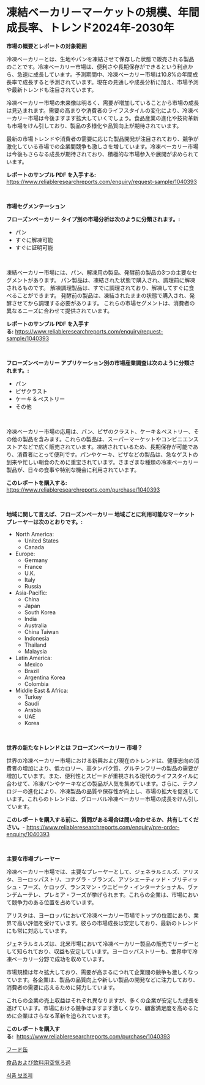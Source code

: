 <p><h1>凍結ベーカリーマーケットの規模、年間成長率、トレンド2024年-2030年</h1></p><p><strong>市場の概要とレポートの対象範囲</strong></p>
<p><p>冷凍ベーカリーとは、生地やパンを凍結させて保存した状態で販売される製品のことです。冷凍ベーカリー市場は、便利さや長期保存ができるという利点から、急速に成長しています。予測期間中、冷凍ベーカリー市場は10.8%の年間成長率で成長すると予測されています。現在の見通しや成長分析に加え、市場予測や最新トレンドも注目されています。</p><p>冷凍ベーカリー市場の未来像は明るく、需要が増加していることから市場の成長は見込まれます。需要の高まりや消費者のライフスタイルの変化により、冷凍ベーカリー市場は今後ますます拡大していくでしょう。食品産業の進化や技術革新も市場をけん引しており、製品の多様化や品質向上が期待されています。</p><p>最新の市場トレンドや消費者の需要に応じた製品開発が注目されており、競争が激化している市場での企業間競争も激しさを増しています。冷凍ベーカリー市場は今後もさらなる成長が期待されており、積極的な市場参入や展開が求められています。</p></p>
<p><strong>レポートのサンプル PDF を入手する:</strong> <a href="https://www.reliableresearchreports.com/enquiry/request-sample/1040393">https://www.reliableresearchreports.com/enquiry/request-sample/1040393</a></p>
<p>&nbsp;</p>
<p><strong>市場セグメンテーション</strong></p>
<p><strong>フローズンベーカリー タイプ別の市場分析は次のように分類されます。:</strong></p>
<p><ul><li>パン</li><li>すぐに解凍可能</li><li>すぐに証明可能</li></ul></p>
<p>&nbsp;</p>
<p><p>凍結ベーカリー市場には、パン、解凍用の製品、発酵前の製品の3つの主要なセグメントがあります。 パン製品は、凍結された状態で購入され、調理前に解凍されるものです。 解凍調理製品は、すでに調理されており、解凍してすぐに食べることができます。 発酵前の製品は、凍結されたままの状態で購入され、発酵させてから調理する必要があります。 これらの市場セグメントは、消費者の異なるニーズに合わせて提供されています。</p></p>
<p><strong>レポートのサンプル PDF を入手する:</strong>&nbsp;<a href="https://www.reliableresearchreports.com/enquiry/request-sample/1040393">https://www.reliableresearchreports.com/enquiry/request-sample/1040393</a></p>
<p>&nbsp;</p>
<p><strong> フローズンベーカリー アプリケーション別の市場産業調査は次のように分類されます。:</strong></p>
<p><ul><li>パン</li><li>ピザクラスト</li><li>ケーキ & ペストリー</li><li>その他</li></ul></p>
<p>&nbsp;</p>
<p><p>冷凍ベーカリー市場の応用は、パン、ピザのクラスト、ケーキ＆ペストリー、その他の製品を含みます。これらの製品は、スーパーマーケットやコンビニエンスストアなどで広く販売されています。凍結されているため、長期保存が可能であり、消費者にとって便利です。パンやケーキ、ピザなどの製品は、急なゲストの到来や忙しい朝食のために重宝されています。さまざまな種類の冷凍ベーカリー製品が、日々の食事や特別な機会に利用されています。</p></p>
<p><strong>このレポートを購入する:</strong>&nbsp; <a href="https://www.reliableresearchreports.com/purchase/1040393">https://www.reliableresearchreports.com/purchase/1040393</a></p>
<p>&nbsp;</p>
<p><strong>地域に関して言えば、フローズンベーカリー 地域ごとに利用可能なマーケットプレーヤーは次のとおりです。:</strong></p>
<p><ul>
    <li>
        North America:
        <ul>
            <li>United States</li>
            <li>Canada</li>
        </ul>
    </li>
    <li>
        Europe:
        <ul>
            <li>Germany</li>
            <li>France</li>
            <li>U.K.</li>
            <li>Italy</li>
            <li>Russia</li>
        </ul>
    </li>
    <li>
        Asia-Pacific:
        <ul>
            <li>China</li>
            <li>Japan</li>
            <li>South Korea</li>
            <li>India</li>
            <li>Australia</li>
            <li>China Taiwan</li>
            <li>Indonesia</li>
            <li>Thailand</li>
            <li>Malaysia</li>
        </ul>
    </li>
    <li>
        Latin America:
        <ul>
            <li>Mexico</li>
            <li>Brazil</li>
            <li>Argentina Korea</li>
            <li>Colombia</li>
        </ul>
    </li>
    <li>
        Middle East & Africa:
        <ul>
            <li>Turkey</li>
            <li>Saudi</li>
            <li>Arabia</li>
            <li>UAE</li>
            <li>Korea</li>
        </ul>
    </li>
    </ul></p>
<p>&nbsp;</p>
<p><strong>世界の新たなトレンドとは フローズンベーカリー 市場？</strong></p>
<p><p>世界の冷凍ベーカリー市場における新興および現在のトレンドは、健康志向の消費者の増加により、低カロリー、高タンパク質、グルテンフリーの製品の需要が増加しています。また、便利性とスピードが重視される現代のライフスタイルに合わせて、冷凍パンやケーキなどの製品が人気を集めています。さらに、テクノロジーの進化により、冷凍製品の品質や保存性が向上し、市場の拡大を促進しています。これらのトレンドは、グローバル冷凍ベーカリー市場の成長をけん引しています。</p></p>
<p><strong>このレポートを購入する前に、質問がある場合は問い合わせるか、共有してください。</strong>- <a href="https://www.reliableresearchreports.com/enquiry/pre-order-enquiry/1040393">https://www.reliableresearchreports.com/enquiry/pre-order-enquiry/1040393</a></p>
<p>&nbsp;</p>
<p><strong>主要な市場プレーヤー</strong></p>
<p><p>冷凍ベーカリー市場では、主要なプレーヤーとして、ジェネラルミルズ、アリスタ、ヨーロッパストリ、コナグラ・ブランズ、アソシエーティッド・ブリティッシュ・フーズ、ケロッグ、ランスマン・ウニビーク・インターナショナル、ヴァンデムーテレ、プレミア・フーズが挙げられます。これらの企業は、市場において競争力のある位置を占めています。</p><p>アリスタは、ヨーロッパにおいて冷凍ベーカリー市場でトップの位置にあり、業界で高い評価を受けています。彼らの市場成長は安定しており、最新のトレンドにも常に対応しています。</p><p>ジェネラルミルズは、北米市場において冷凍ベーカリー製品の販売でリーダーとして知られており、収益も安定しています。ヨーロッパストリーも、世界中で冷凍ベーカリー分野で成功を収めています。</p><p>市場規模は年々拡大しており、需要が高まるにつれて企業間の競争も激しくなっています。各企業は、製品の品質向上や新しい製品の開発などに注力しており、消費者の需要に応えるために努力しています。</p><p>これらの企業の売上収益はそれぞれ異なりますが、多くの企業が安定した成長を遂げています。市場における競争はますます激しくなり、顧客満足度を高めるために企業はさらなる革新を迫られています。</p></p>
<p><strong>このレポートを購入する:</strong>&nbsp;&nbsp;<a href="https://www.reliableresearchreports.com/purchase/1040393">https://www.reliableresearchreports.com/purchase/1040393</a></p>
<p><p><a href="https://github.com/JacksonWiza1924/Market-Research-Report-List-1/blob/main/91962015585.md">フード缶</a></p><p><a href="https://github.com/Calvi3ynJerde867/Market-Research-Report-List-1/blob/main/34919785584.md">食品および飲料用空気ろ過</a></p><p><a href="https://medium.com/@ieremiapadurariu20221/%EC%8B%9D%ED%92%88-%EB%B3%B4%EC%B6%A9%EC%A0%9C-%EC%8B%9C%EC%9E%A5-%EA%B7%9C%EB%AA%A8-%EB%B0%8F-%EC%8B%9C%EC%9E%A5-%EB%8F%99%ED%96%A5-%EC%A0%84%EB%B0%98%EC%A0%81%EC%9D%B8-%EC%82%B0%EC%97%85-%EA%B0%9C%EC%9A%94-2024%EB%85%84%EB%B6%80%ED%84%B0-2031%EB%85%84%EA%B9%8C%EC%A7%80-78cbffb0f484">식품 보조제</a></p></p>